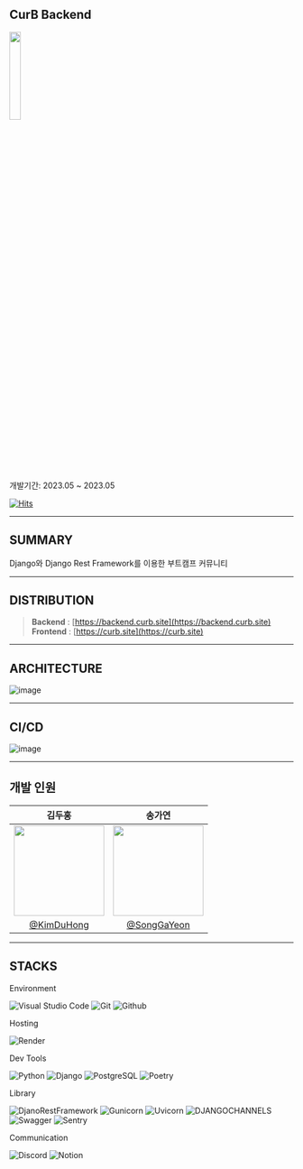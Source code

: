## CurB Backend 
<img src="https://user-images.githubusercontent.com/125422608/236654783-d526562d-e48a-43b2-b798-575cdd2d79d3.png" width="20%"/>

개발기간: 2023.05 ~ 2023.05

[![Hits](https://hits.seeyoufarm.com/api/count/incr/badge.svg?url=https%3A%2F%2Fgithub.com%2Fizunaaaaa%2F&count_bg=%2379C83D&title_bg=%23555555&icon=&icon_color=%23E7E7E7&title=hits&edge_flat=false)](https://hits.seeyoufarm.com)

---

## SUMMARY

Django와 Django Rest Framework를 이용한 부트캠프 커뮤니티

---

## DISTRIBUTION

> **Backend** : [https://backend.curb.site](https://backend.curb.site)<br>
> **Frontend** : [https://curb.site](https://curb.site)<br>

---

## ARCHITECTURE


![image](https://user-images.githubusercontent.com/125422608/236492105-0b2f5f0c-fef8-4b83-984a-aa4545a15580.png)

---

## CI/CD

![image](https://user-images.githubusercontent.com/125422608/236626272-bfd4c546-6f91-43f2-afdd-fbb92e890c7b.png)

---

## 개발 인원


|      김두홍       |         송가연         |                                                                                                                 
| :------------------------------------------------------------------------------: | :---------------------------------------------------------------------------------------------------------------------------------------------------: |
|   <img width="160px" src="https://user-images.githubusercontent.com/125422608/229362247-12393ef8-a52c-4835-a933-3dc81c6b5f62.png" />    |<img width="160px" src="https://user-images.githubusercontent.com/125422608/229362286-d467819b-098b-40ab-9941-c0376ad61f94.png" />    |      
|   [@KimDuHong](https://github.com/KimDuHong)   |    [@SongGaYeon](https://github.com/goeasyonng)  | 

---

## STACKS

Environment

![Visual Studio Code](https://img.shields.io/badge/Visual%20Studio%20Code-007ACC?style=for-the-badge&logo=Visual%20Studio%20Code&logoColor=white)
![Git](https://img.shields.io/badge/Git-F05032?style=for-the-badge&logo=Git&logoColor=white)
![Github](https://img.shields.io/badge/GitHub-181717?style=for-the-badge&logo=GitHub&logoColor=white)     

Hosting

![Render](https://img.shields.io/badge/Render-46E3B7?style=for-the-badge&logo=Render&logoColor=white)

Dev Tools

![Python](https://img.shields.io/badge/Python-3776AB?style=for-the-badge&logo=Python&logoColor=white)
![Django](https://img.shields.io/badge/Django-092E20?style=for-the-badge&logo=Django&logoColor=white)
![PostgreSQL](https://img.shields.io/badge/PostgreSQL-4169E1?style=for-the-badge&logo=PostgreSQL&logoColor=white)
![Poetry](https://img.shields.io/badge/Poetry-60A5FA?style=for-the-badge&logo=Poetry&logoColor=white)

Library

![DjanoRestFramework](https://img.shields.io/badge/DRF-F44336?style=for-the-badge&logo=DRF&logoColor=white)
![Gunicorn](https://img.shields.io/badge/Gunicorn-499848?style=for-the-badge&logo=Gunicorn&logoColor=white)
![Uvicorn](https://img.shields.io/badge/Uvicorn-46E3B7?style=for-the-badge&logo=Uvicorn&logoColor=white)
![DJANGOCHANNELS](https://img.shields.io/badge/DJANGOCHANNELS-092E20?style=for-the-badge&logo=DJANGOCHANNELS&logoColor=white)
![Swagger](https://img.shields.io/badge/Swagger-85EA2D?style=for-the-badge&logo=Swagger&logoColor=white)
![Sentry](https://img.shields.io/badge/Sentry-362D59?style=for-the-badge&logo=Sentry&logoColor=white)


Communication

![Discord](https://img.shields.io/badge/Discord-5865F2?style=for-the-badge&logo=Discord&logoColor=white)
![Notion](https://img.shields.io/badge/Notion-000000?style=for-the-badge&logo=Notion&logoColor=white)

